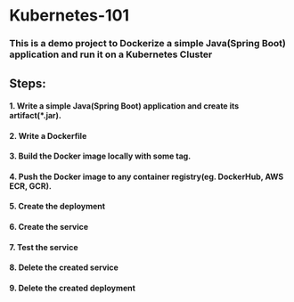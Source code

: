 # Kubernetes-101

### This is a demo project to Dockerize a simple Java(Spring Boot) application and run it on a Kubernetes Cluster

## Steps:

#### 1. Write a simple Java(Spring Boot) application and create its artifact(\*.jar).
#### 2. Write a Dockerfile
#### 3. Build the Docker image locally with some tag.
#### 4. Push the Docker image to any container registry(eg. DockerHub, AWS ECR, GCR).
#### 5. Create the deployment
#### 6. Create the service
#### 7. Test the service
#### 8. Delete the created service
#### 9. Delete the created deployment

